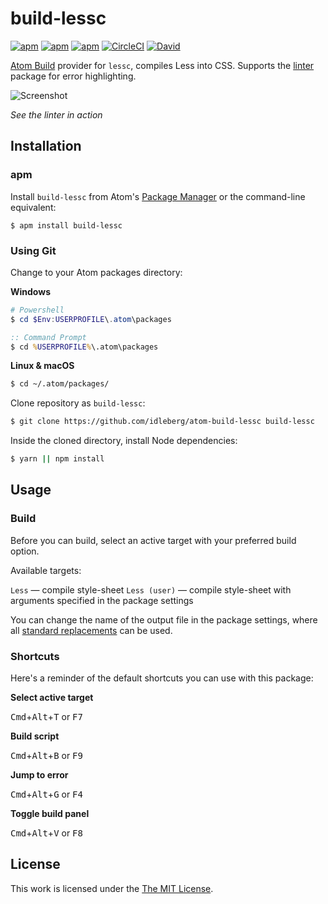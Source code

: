# build-lessc

[![apm](https://flat.badgen.net/apm/license/build-lessc)](https://atom.io/packages/build-lessc)
[![apm](https://flat.badgen.net/apm/v/build-lessc)](https://atom.io/packages/build-lessc)
[![apm](https://flat.badgen.net/apm/dl/build-lessc)](https://atom.io/packages/build-lessc)
[![CircleCI](https://flat.badgen.net/circleci/github/idleberg/atom-build-lessc)](https://circleci.com/gh/idleberg/atom-build-lessc)
[![David](https://flat.badgen.net/david/dev/idleberg/atom-build-lessc)](https://david-dm.org/idleberg/atom-build-lessc?type=dev)

[Atom Build](https://atombuild.github.io/) provider for `lessc`, compiles Less into CSS. Supports the [linter](https://atom.io/packages/linter) package for error highlighting.

![Screenshot](https://raw.githubusercontent.com/idleberg/atom-build-lessc/master/screenshot.png)

*See the linter in action*

## Installation

### apm

Install `build-lessc` from Atom's [Package Manager](http://flight-manual.atom.io/using-atom/sections/atom-packages/) or the command-line equivalent:

`$ apm install build-lessc`

### Using Git

Change to your Atom packages directory:

**Windows**

```powershell
# Powershell
$ cd $Env:USERPROFILE\.atom\packages
```

```cmd
:: Command Prompt
$ cd %USERPROFILE%\.atom\packages
```

**Linux & macOS**

```bash
$ cd ~/.atom/packages/
```

Clone repository as `build-lessc`:

```bash
$ git clone https://github.com/idleberg/atom-build-lessc build-lessc
```

Inside the cloned directory, install Node dependencies:

```bash
$ yarn || npm install
```

## Usage

### Build

Before you can build, select an active target with your preferred build option.

Available targets:

`Less` — compile style-sheet
`Less (user)` — compile style-sheet with arguments specified in the package settings

You can change the name of the output file in the package settings, where all [standard replacements](https://github.com/noseglid/atom-build#replacements) can be used.

### Shortcuts

Here's a reminder of the default shortcuts you can use with this package:

**Select active target**

<kbd>Cmd</kbd>+<kbd>Alt</kbd>+<kbd>T</kbd> or <kbd>F7</kbd>

**Build script**

<kbd>Cmd</kbd>+<kbd>Alt</kbd>+<kbd>B</kbd> or <kbd>F9</kbd>

**Jump to error**

<kbd>Cmd</kbd>+<kbd>Alt</kbd>+<kbd>G</kbd> or <kbd>F4</kbd>

**Toggle build panel**

<kbd>Cmd</kbd>+<kbd>Alt</kbd>+<kbd>V</kbd> or <kbd>F8</kbd>

## License

This work is licensed under the [The MIT License](LICENSE.md).
